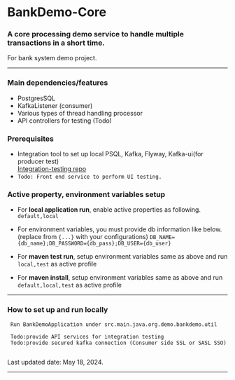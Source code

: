 # BankDemo-Core

### A core processing demo service to handle multiple transactions in a short time.

For bank system demo project.</br>

---
### Main dependencies/features
- PostgresSQL
- KafkaListener (consumer)
- Various types of thread handling processor
- API controllers for testing (Todo)

### Prerequisites

- Integration tool to set up local PSQL, Kafka, Flyway, Kafka-ui(for producer test)
  <br/>[Integration-testing repo](`https://github.com/MarcoBackman/integration-testing-tool.git`)
- `Todo: Front end service to perform UI testing.`

### Active property, environment variables setup

- For **local application run**, enable active properties as following.
`default,local`
- For environment variables, you must provide db information like below. (replace from `{...}` with your configurations)
`DB_NAME={db_name};DB_PASSWORD={db_pass};DB_USER={db_user}`


- For **maven test run**, setup environment variables same as above and run `local,test` as active profile

- For **maven install**, setup environment variables same as above and run `default,local,test` as active profile

---
### How to set up and run locally
```
 Run BankDemoApplication under src.main.java.org.demo.bankdemo.util
 
 Todo:provide API services for integration testing
 Todo:provide secured kafka connection (Consumer side SSL or SASL SSO)
 
```

Last updated date: May 18, 2024.

---